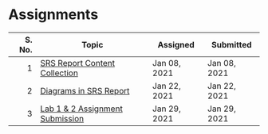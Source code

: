 # Assignments

| S. No. | Topic                                          | Assigned     | Submitted    |
| -----: | ---------------------------------------------- | ------------ | ------------ |
|      1 | [SRS Report Content Collection](01-08-2021/)   | Jan 08, 2021 | Jan 08, 2021 |
|      2 | [Diagrams in SRS Report](01-22-2021/)          | Jan 22, 2021 | Jan 22, 2021 |
|      3 | [Lab 1 & 2 Assignment Submission](01-29-2021/) | Jan 29, 2021 | Jan 29, 2021 |


